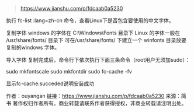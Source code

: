 > https://www.jianshu.com/p/fdcaab0a5230


执行 fc-list :lang=zh-cn 命令，查看Linux下是否包含要使用的中文字体。

复制字体
windows 的字体在 C:\Windows\Fonts 目录下
Linux 的字体一般在 /usr/share/fonts/ 目录下
可在/usr/share/fonts/ 下建立一个 winfonts 目录放要复制的windows 字体。

导入字体
复制完成后，命令行下依次执行下面三条命令（root用户无须加sudo）：

sudo mkfontscale
sudo mkfontdir
sudo fc-cache -fv

显示fc-cache:succeded说明安装成功


作者：ouyangan
链接：https://www.jianshu.com/p/fdcaab0a5230
来源：简书
著作权归作者所有。商业转载请联系作者获得授权，非商业转载请注明出处。
